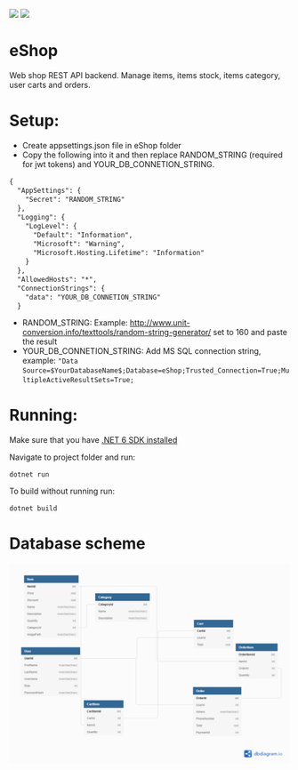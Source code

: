 ![](https://img.shields.io/badge/.NET-5C2D91?style=for-the-badge&logo=.net&logoColor=white)
![](https://img.shields.io/badge/C%23-239120?style=for-the-badge&logo=c-sharp&logoColor=white)

# eShop

Web shop REST API backend. Manage items, items stock, items category, user carts and orders.

# Setup:

* Create appsettings.json file in eShop folder 
* Copy the following into it and then replace RANDOM_STRING (required for jwt tokens) and YOUR_DB_CONNETION_STRING.


```
{
  "AppSettings": {
    "Secret": "RANDOM_STRING"
  },
  "Logging": {
    "LogLevel": {
      "Default": "Information",
      "Microsoft": "Warning",
      "Microsoft.Hosting.Lifetime": "Information"
    }
  },
  "AllowedHosts": "*",
  "ConnectionStrings": {
    "data": "YOUR_DB_CONNETION_STRING"
  }

```

* RANDOM_STRING: Example: http://www.unit-conversion.info/texttools/random-string-generator/ set to 160 and paste the result
* YOUR_DB_CONNETION_STRING: Add MS SQL connection string, example: 
`"Data Source=$YourDatabaseName$;Database=eShop;Trusted_Connection=True;MultipleActiveResultSets=True;`

# Running:
Make sure that you have [.NET 6 SDK installed](https://dotnet.microsoft.com/en-us/download/dotnet/6.0)

Navigate to project folder and run:
```
dotnet run
```

To build without running run:
```
dotnet build
```

# Database scheme
![](https://github.com/helenaJovanovic/eShop/blob/master/dbschema.png)
